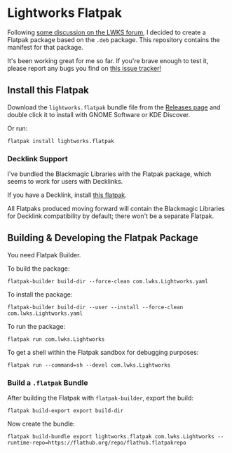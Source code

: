 # Lightworks Flatpak

Following [some discussion on the LWKS
forum](https://forum.lwks.com/threads/lightworks-as-a-flatpak.250870/), I
decided to create a Flatpak package based on the `.deb` package. This repository
contains the manifest for that package.

It's been working great for me so far. If you're brave enough to test it,
please report any bugs you find on [this issue
tracker!](https://github.com/kekkoudesu/lightworks-flatpak/issues)

## Install this Flatpak

Download the `lightworks.flatpak` bundle file from the [Releases
page](https://github.com/kekkoudesu/lightworks-flatpak/releases/latest) and
double click it to install with GNOME Software or KDE Discover.

Or run:

```
flatpak install lightworks.flatpak
```

### Decklink Support

I've bundled the Blackmagic Libraries with the Flatpak package, which seems to
work for users with Decklinks.

If you have a Decklink, install [this
flatpak](https://github.com/kekkoudesu/lightworks-flatpak/releases/download/v0.2/lightworks-decklink.flatpak).

All Flatpaks produced moving forward will contain the Blackmagic Libraries for
Decklink compatibility by default; there won't be a separate Flatpak.

## Building & Developing the Flatpak Package

You need Flatpak Builder.

To build the package:

```
flatpak-builder build-dir --force-clean com.lwks.Lightworks.yaml
```

To install the package:

```
flatpak-builder build-dir --user --install --force-clean com.lwks.Lightworks.yaml
```

To run the package:

```
flatpak run com.lwks.Lightworks
```

To get a shell within the Flatpak sandbox for debugging purposes:

```
flatpak run --command=sh --devel com.lwks.Lightworks
```

### Build a `.flatpak` Bundle

After building the Flatpak with `flatpak-builder`, export the build:

```
flatpak build-export export build-dir
```

Now create the bundle:

```
flatpak build-bundle export lightworks.flatpak com.lwks.Lightworks --runtime-repo=https://flathub.org/repo/flathub.flatpakrepo
```
